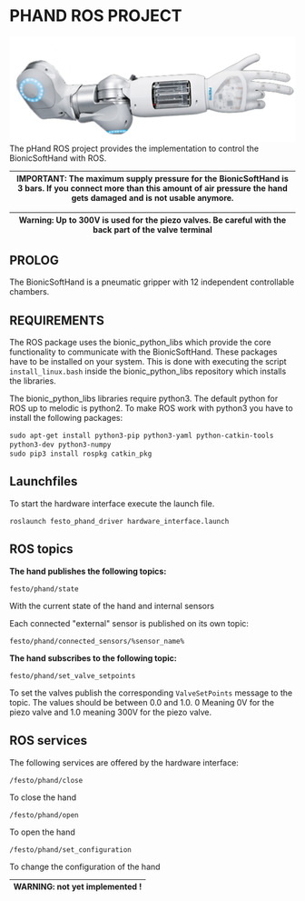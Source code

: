 # PHAND ROS PROJECT
[![FESTO](logo.png)](https://www.festo.com/group/de/cms/10156.htm)
The pHand ROS project provides the implementation to control the BionicSoftHand with ROS.

| IMPORTANT: The maximum supply pressure for the BionicSoftHand is 3 bars. If you connect more than this amount of air pressure the hand gets damaged and is not usable anymore. |
| --- |

| Warning: Up to 300V is used for the piezo valves. Be careful with the back part of the valve terminal |
| --- |


## PROLOG
The BionicSoftHand is a pneumatic gripper with 12 independent controllable chambers.

## REQUIREMENTS
The ROS package uses the bionic_python_libs which provide the core functionality to communicate with the BionicSoftHand. 
These packages have to be installed on your system. 
This is done with executing the script `install_linux.bash` inside the bionic_python_libs repository 
which installs the libraries. 

The bionic_python_libs libraries require python3. The default python for ROS up to melodic is python2. 
To make ROS work with python3 you have to install the following packages: 
```
sudo apt-get install python3-pip python3-yaml python-catkin-tools python3-dev python3-numpy
sudo pip3 install rospkg catkin_pkg
```


## Launchfiles
To start the hardware interface execute the launch file.
```
roslaunch festo_phand_driver hardware_interface.launch
```

## ROS topics
**The hand publishes the following topics:**
```
festo/phand/state
```
With the current state of the hand and internal sensors

Each connected "external" sensor is published on its own topic:
```
festo/phand/connected_sensors/%sensor_name%
```

**The hand subscribes to the following topic:**
```
festo/phand/set_valve_setpoints
```
To set the valves publish the corresponding `ValveSetPoints` message to the topic.
The values should be between 0.0 and 1.0. 0 Meaning 0V for the piezo valve and 1.0 meaning 300V for the piezo valve.

## ROS services
The following services are offered by the hardware interface:

```
/festo/phand/close
```
To close the hand 
```
/festo/phand/open
```
To open the hand
```
/festo/phand/set_configuration
```
To change the configuration of the hand

| WARNING: not yet implemented ! |
| --- |